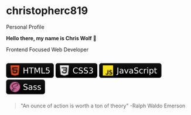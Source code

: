 # christopherc819
Personal Profile

**Hello there, my name is Chris Wolf 🐺**

Frontend Focused Web Developer

![HTML5](Webdev-icons/HTML5.svg) ![CSS3](WebDev-icons/CSS3.svg) ![JavaScript](webdev-icons/javascript.svg) ![Sass](webdev-icons/sass.svg)
---

> "An ounce of action is worth a ton of theory" -Ralph Waldo Emerson
